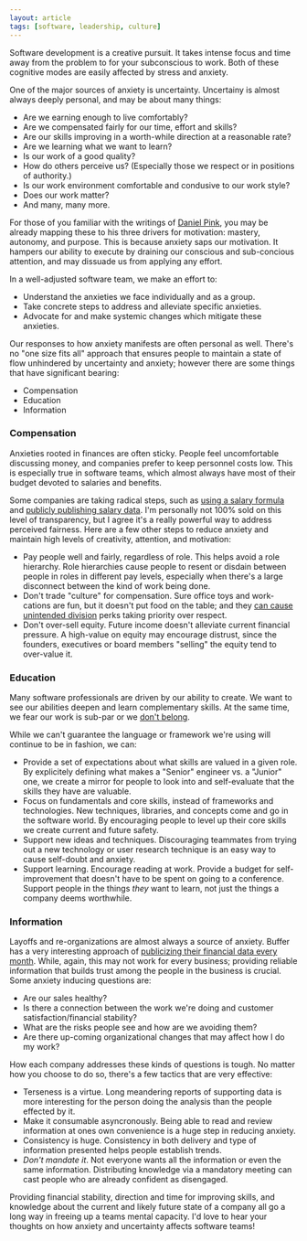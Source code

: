 ```yaml
---
layout: article
tags: [software, leadership, culture]
---
```


Software development is a creative pursuit. It takes intense focus and time away
from the problem to for your subconscious to work. Both of these cognitive modes
are easily affected by stress and anxiety.

One of the major sources of anxiety is uncertainty. Uncertainy is almost always
deeply personal, and may be about many things:

* Are we earning enough to live comfortably?
* Are we compensated fairly for our time, effort and skills?
* Are our skills improving in a worth-while direction at a reasonable rate?
* Are we learning what we want to learn?
* Is our work of a good quality?
* How do others perceive us? (Especially those we respect or in positions of authority.)
* Is our work environment comfortable and condusive to our work style?
* Does our work matter?
* And many, many more.


For those of you familiar with the writings of [Daniel
Pink](http://www.danpink.com), you may be already mapping these to his three
drivers for motivation: mastery, autonomy, and purpose. This is because anxiety
saps our motivation. It hampers our ability to execute by draining our conscious
and sub-concious attention, and may dissuade us from applying any effort.

In a well-adjusted software team, we make an effort to:

* Understand the anxieties we face individually and as a group.
* Take concrete steps to address and alleviate specific anxieties.
* Advocate for and make systemic changes which mitigate these anxieties.

Our responses to how anxiety manifests are often personal as well. There's no
"one size fits all" approach that ensures people to maintain a state of flow
unhindered by uncertainty and anxiety; however there are some things that have
significant bearing:

* Compensation
* Education
* Information

### Compensation

Anxieties rooted in finances are often sticky. People feel uncomfortable
discussing money, and companies prefer to keep personnel costs low. This is
especially true in software teams, which almost always have most of their budget
devoted to salaries and benefits.

Some companies are taking radical steps, such as [using a salary
formula](http://www.management30.com/workout/salary-formula/) and [publicly
publishing salary
data](https://open.bufferapp.com/introducing-open-salaries-at-buffer-including-our-transparent-formula-and-all-individual-salaries/).
I'm personally not 100% sold on this level of transparency, but I agree it's a
really powerful way to address perceived fairness. Here are a few other steps
to reduce anxiety and maintain high levels of creativity, attention, and
motivation:


* Pay people well and fairly, regardless of role. This helps avoid a role
  hierarchy. Role hierarchies cause people to resent or disdain between people
  in roles in different pay levels, especially when there's a large disconnect
  between the kind of work being done.
* Don't trade "culture" for compensation. Sure office toys and work-cations are
  fun, but it doesn't put food on the table; and they [can cause unintended
  division](https://modelviewculture.com/pieces/how-perks-can-divide-us)
  perks taking priority over respect.
* Don't over-sell equity. Future income doesn't alleviate current financial
  pressure. A high-value on equity may encourage distrust, since the founders,
  executives or board members "selling" the equity tend to over-value it.


### Education

Many software professionals are driven by our ability to create. We want to see
our abilities deepen and learn complementary skills. At the same time, we fear
our work is sub-par or we [don't
belong](http://www.huffingtonpost.com/morty-lefkoe/do-you-suffer-from-the-im_b_4791763.html).

While we can't guarantee the language or framework we're using will continue to
be in fashion, we can:

* Provide a set of expectations about what skills are valued in a given role. By
  explicitely defining what makes a "Senior" engineer vs. a "Junior" one, we
  create a mirror for people to look into and self-evaluate that the skills they
  have are valuable.
* Focus on fundamentals and core skills, instead of frameworks and technologies.
  New techniques, libraries, and concepts come and go in the software world. By
  encouraging people to level up their core skills we create current and future safety.
* Support new ideas and techniques. Discouraging teammates from trying out a new
  technology or user research technique is an easy way to cause self-doubt and
  anxiety.
* Support learning. Encourage reading at work. Provide a budget for
  self-improvement that doesn't have to be spent on going to a conference.
  Support people in the things *they* want to learn, not just the things a
  company deems worthwhile.


### Information

Layoffs and re-organizations are almost always a source of anxiety. Buffer has a
very interesting approach of [publicizing their financial data every
month](https://open.bufferapp.com/buffer-november-update-2347000-run-rate-1189000-users/).
While, again, this may not work for every business; providing reliable
information that builds trust among the people in the business is crucial. Some
anxiety inducing questions are:

* Are our sales healthy?
* Is there a connection between the work we're doing and customer
  satisfaction/financial stability?
* What are the risks people see and how are we avoiding them?
* Are there up-coming organizational changes that may affect how I do my work?

How each company addresses these kinds of questions is tough. No matter how you
choose to do so, there's a few tactics that are very effective:

* Terseness is a virtue. Long meandering reports of supporting data is more
  interesting for the person doing the analysis than the people effected by it.
* Make it consumable asyncronously. Being able to read and review information at
  ones own convenience is a huge step in reducing anxiety.
* Consistency is huge. Consistency in both delivery and type of information
  presented helps people establish trends.
* _Don't mandate it_. Not everyone wants all the information or even the same
  information. Distributing knowledge via  a mandatory meeting can cast people
  who are already confident as disengaged.


Providing financial stability, direction and time for improving skills, and
knowledge about the current and likely future state of a company all go a long
way in freeing up a teams mental capacity. I'd love to hear your thoughts on how
anxiety and uncertainty affects software teams!
